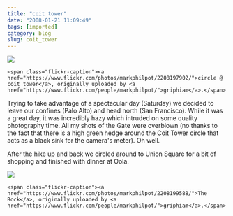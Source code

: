 ```yaml
---
title: "coit tower"
date: "2008-01-21 11:09:49"
tags: [imported]
category: blog
slug: coit_tower
---
```


<div class="flickr-frame">
	<a href="https://www.flickr.com/photos/markphilpot/2208197902/" title="photo sharing"><img src="https://farm3.static.flickr.com/2397/2208197902_1e2bb16bcb.jpg" class="flickr-photo" /></a>

    <span class="flickr-caption"><a href="https://www.flickr.com/photos/markphilpot/2208197902/">circle @ coit tower</a>, originally uploaded by <a href="https://www.flickr.com/people/markphilpot/">griphiam</a>.</span>

</div>

Trying to take advantage of a spectacular day (Saturday) we decided to leave our confines (Palo Alto) and head north (San Francisco). While it was a great day, it was incredibly hazy which intruded on some quality photography time. All my shots of the Gate were overblown (no thanks to the fact that there is a high green hedge around the Coit Tower circle that acts as a black sink for the camera's meter). Oh well.

After the hike up and back we circled around to Union Square for a bit of shopping and finished with dinner at Oola.

<div class="flickr-frame">
	<a href="https://www.flickr.com/photos/markphilpot/2208199588/" title="photo sharing"><img src="https://farm3.static.flickr.com/2043/2208199588_2564c255ee.jpg" class="flickr-photo" /></a>

    <span class="flickr-caption"><a href="https://www.flickr.com/photos/markphilpot/2208199588/">The Rock</a>, originally uploaded by <a href="https://www.flickr.com/people/markphilpot/">griphiam</a>.</span>

</div>
